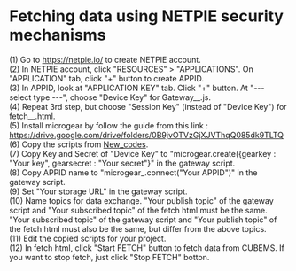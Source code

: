 # Fetching data using NETPIE security mechanisms

(1) Go to https://netpie.io/ to create NETPIE account. <br>
(2) In NETPIE account, click "RESOURCES" > "APPLICATIONS". On "APPLICATION" tab, click "+" button to create APPID. <br>
(3) In APPID, look at "APPLICATION KEY" tab. Click "+" button. At "--- select type ---", choose "Device Key" for Gateway__.js. <br>
(4) Repeat 3rd step, but choose "Session Key" (instead of "Device Key") for fetch__.html. <br>
(5) Install microgear by follow the guide from this link : https://drive.google.com/drive/folders/0B9jvOTVzGjXJVThqQ085dk9TLTQ <br>
(6) Copy the scripts from <a href="\New_codes">New_codes</a>. <br>
(7) Copy Key and Secret of "Device Key" to "microgear.create({gearkey : "Your key", gearsecret : "Your secret"}" in the gateway script. <br>
(8) Copy APPID name to "microgear_.connect("Your APPID")" in the gateway script. <br>
(9) Set "Your storage URL" in the gateway script. <br>
(10) Name topics for data exchange. "Your publish topic" of the gateway script and "Your subscribed topic" of the fetch html must be the same. <br>
     "Your subscribed topic" of the gateway script and "Your publish topic" of the fetch html must also be the same, but differ from the above topics. <br>
(11) Edit the copied scripts for your project. <br>
(12) In fetch html, click "Start FETCH" button to fetch data from CUBEMS. If you want to stop fetch, just click "Stop FETCH" botton. <br>      